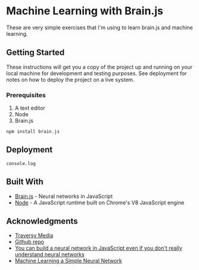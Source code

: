 # Machine Learning with Brain.js

These are very simple exercises that I'm using to learn brain.js and machine learning.

## Getting Started

These instructions will get you a copy of the project up and running on your local machine for development and testing purposes. See deployment for notes on how to deploy the project on a live system.

### Prerequisites

1. A text editor
2. Node
3. Brain.js

```
npm install brain.js
```

## Deployment

```
console.log
```

## Built With

* [Brain.js](https://github.com/BrainJS/brain.js) - Neural networks in JavaScript
* [Node](https://nodejs.org/en/) - A JavaScript runtime built on Chrome's V8 JavaScript engine

## Acknowledgments

* [Traversy Media](https://www.youtube.com/channel/UC29ju8bIPH5as8OGnQzwJyA)
* [Github repo](https://github.com/bradtraversy/brainjs_examples)
* [You can build a neural network in JavaScript even if you don't really understand neural networks](https://itnext.io/you-can-build-a-neural-network-in-javascript-even-if-you-dont-really-understand-neural-networks-e63e12713a3)
* [Machine Learning a Simple Neural Network](https://coderoncode.com/machine/learning/2016/06/06/machine-learning-a-simple-neural-network.html)
